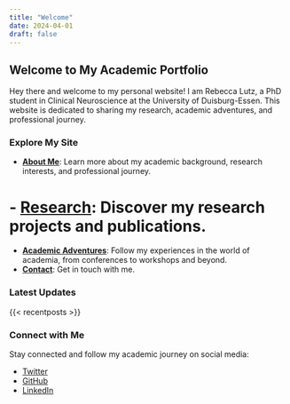 ```yaml
---
title: "Welcome"
date: 2024-04-01
draft: false
---
```


## Welcome to My Academic Portfolio

Hey there and welcome to my personal website! I am Rebecca Lutz, a PhD student in Clinical Neuroscience at the University of Duisburg-Essen. This website is dedicated to sharing my research, academic adventures, and professional journey. 

### Explore My Site

- **[About Me](/about-me/)**: Learn more about my academic background, research interests, and professional journey.
# - **[Research](/research/)**: Discover my research projects and publications.
- **[Academic Adventures](/academic-adventures/)**: Follow my experiences in the world of academia, from conferences to workshops and beyond.
- **[Contact](/contact/)**: Get in touch with me.

### Latest Updates

{{< recentposts >}}

### Connect with Me

Stay connected and follow my academic journey on social media:

- [Twitter](https://twitter.com/becki_lutz)
- [GitHub](https://github.com/BeccaL95)
- [LinkedIn](https://www.linkedin.com/in/rebecca-lutz-2a3855274/)
